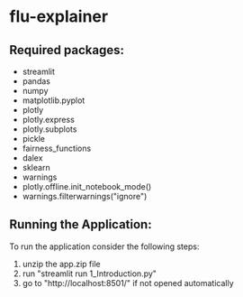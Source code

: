 # flu-explainer

## Required packages:
- streamlit
- pandas
- numpy
- matplotlib.pyplot
- plotly
- plotly.express 
- plotly.subplots
- pickle
- fairness_functions
- dalex  
- sklearn
- warnings
- plotly.offline.init_notebook_mode()
- warnings.filterwarnings("ignore")

## Running the Application:
To run the application consider the following steps:
1. unzip the app.zip file
2. run "streamlit run 1_Introduction.py"
3. go to "http://localhost:8501/" if not opened automatically
